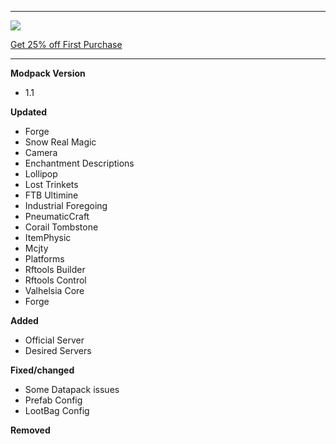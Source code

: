 ---------------------------------------------------------------------------------------------

![](https://www.bisecthosting.com/partners/custom-banners/22012cac-397d-406e-9f7e-c8fa8762c588.png "")

[Get 25% off First Purchase](https://bisecthosting.com/BedrockLegends "")


---------------------------------------------------------------------------------------------

**Modpack Version**

- 1.1


**Updated**

- Forge
- Snow Real Magic
- Camera
- Enchantment Descriptions
- Lollipop
- Lost Trinkets
- FTB Ultimine
- Industrial Foregoing
- PneumaticCraft
- Corail Tombstone
- ItemPhysic
- Mcjty
- Platforms
- Rftools Builder
- Rftools Control
- Valhelsia Core
- Forge


**Added**
- Official Server
- Desired Servers


**Fixed/changed**
- Some Datapack issues
- Prefab Config
- LootBag Config


**Removed**

